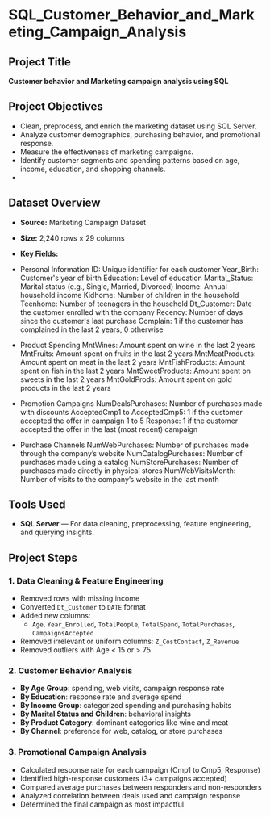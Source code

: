 # SQL_Customer_Behavior_and_Marketing_Campaign_Analysis

## Project Title
**Customer behavior and Marketing campaign analysis using SQL**

## Project Objectives
- Clean, preprocess, and enrich the marketing dataset using SQL Server.
- Analyze customer demographics, purchasing behavior, and promotional response.
- Measure the effectiveness of marketing campaigns.
- Identify customer segments and spending patterns based on age, income, education, and shopping channels.
- 
## Dataset Overview

- **Source:** Marketing Campaign Dataset
- **Size:** 2,240 rows × 29 columns
- **Key Fields:**
- Personal Information
ID: Unique identifier for each customer
Year_Birth: Customer's year of birth
Education: Level of education
Marital_Status: Marital status (e.g., Single, Married, Divorced)
Income: Annual household income
Kidhome: Number of children in the household
Teenhome: Number of teenagers in the household
Dt_Customer: Date the customer enrolled with the company
Recency: Number of days since the customer's last purchase
Complain: 1 if the customer has complained in the last 2 years, 0 otherwise

- Product Spending
MntWines: Amount spent on wine in the last 2 years
MntFruits: Amount spent on fruits in the last 2 years
MntMeatProducts: Amount spent on meat in the last 2 years
MntFishProducts: Amount spent on fish in the last 2 years
MntSweetProducts: Amount spent on sweets in the last 2 years
MntGoldProds: Amount spent on gold products in the last 2 years

- Promotion Campaigns
NumDealsPurchases: Number of purchases made with discounts
AcceptedCmp1 to AcceptedCmp5: 1 if the customer accepted the offer in campaign 1 to 5
Response: 1 if the customer accepted the offer in the last (most recent) campaign

- Purchase Channels
NumWebPurchases: Number of purchases made through the company’s website
NumCatalogPurchases: Number of purchases made using a catalog
NumStorePurchases: Number of purchases made directly in physical stores
NumWebVisitsMonth: Number of visits to the company’s website in the last month

## Tools Used
- **SQL Server** — For data cleaning, preprocessing, feature engineering, and querying insights.

## Project Steps

### 1. Data Cleaning & Feature Engineering

- Removed rows with missing income
- Converted `Dt_Customer` to `DATE` format
- Added new columns:
  - `Age`, `Year_Enrolled`, `TotalPeople`, `TotalSpend`, `TotalPurchases`, `CampaignsAccepted`
- Removed irrelevant or uniform columns: `Z_CostContact`, `Z_Revenue`
- Removed outliers with Age < 15 or > 75
  
### 2. Customer Behavior Analysis

- **By Age Group**: spending, web visits, campaign response rate
- **By Education**: response rate and average spend
- **By Income Group**: categorized spending and purchasing habits
- **By Marital Status and Children**: behavioral insights
- **By Product Category**: dominant categories like wine and meat
- **By Channel**: preference for web, catalog, or store purchases

### 3. Promotional Campaign Analysis
- Calculated response rate for each campaign (Cmp1 to Cmp5, Response)
- Identified high-response customers (3+ campaigns accepted)
- Compared average purchases between responders and non-responders
- Analyzed correlation between deals used and campaign response
- Determined the final campaign as most impactful
